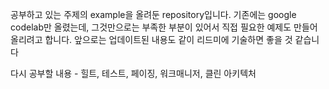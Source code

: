 공부하고 있는 주제의 example을 올려둔 repository입니다.
기존에는 google codelab만 올렸는데, 그것만으로는 부족한 부분이 있어서 직접 필요한 예제도 만들어 올리려고 합니다.
앞으로는 업데이트된 내용도 같이 리드미에 기술하면 좋을 것 같습니다

다시 공부할 내용 - 힐트, 테스트, 페이징, 워크매니저, 클린 아키텍처
